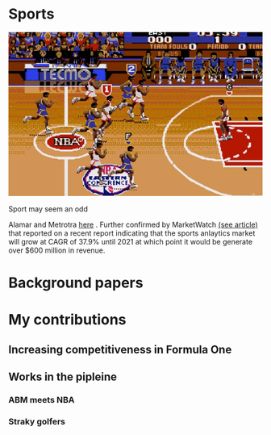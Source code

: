 # Sports

![Sport](websiteimages/bball.jpg)

Sport may seem an odd 

Alamar and Metrotra [here](http://analytics-magazine.org/beyond-moneyball-the-rapidly-evolving-world-of-sports-analytics-part-i-2/)  . Further confirmed by MarketWatch [(see article)](http://www.marketwatch.com/story/sports-analytics-market-growing-at-379-cagr-to-2021-2016-05-09-2203123) that reported on a recent report indicating that the sports anlaytics market will grow at CAGR of 37.9% until 2021 at which point it would be generate over $600 million in revenue.

# Background papers

# My contributions

## Increasing competitiveness in Formula One

## Works in the pipleine

### ABM meets NBA


### Straky golfers




